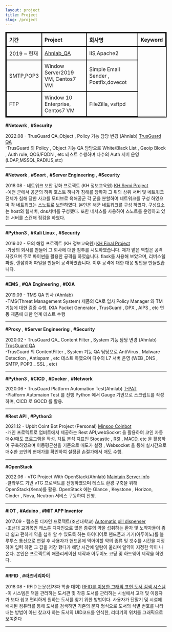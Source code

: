 ```yaml
---
layout: project
title: Project
slug: /project
---
```


<html lang="en">
<head>
<meta charset="UTF-8">
<meta name="viewport" content="width=device-width, initial-scale=1.0">
<title>표 만들기</title>
<style>
    table {
        border-collapse: collapse;
        width: 100%;
        border: 2px solid black; /* 표 전체의 테두리 */
    }
    th, td {
        border: 2px solid black; /* 각 셀의 테두리 */
        padding: 8px;
        text-align: left; /* 셀의 텍스트 우측 정렬 */
    }
</style>
</head>
<table>
  <tr>
    <th>기간</th>
    <th>Project</th>
    <th>회사명</th>
    <th>Keyword</th>
  </tr>
  <tr>
    <td>2019 ~ 현재 </td>
    <td><a href="https://minzlim.github.io/Minsoo_port/2020/02/04/Ahnlab_QA">Ahnlab_QA</a></td>
    <td>IIS,Apache2</td>
  </tr>
  <tr>
    <td>SMTP,POP3</td>
    <td>Window Server2019 VM, Centos7 VM</td>
    <td>Simple Email Sender , Postfix,dovecot</td>
  </tr>
    <tr>
    <td>FTP</td>
    <td>Window 10 Enterprise, Centos7 VM</td>
    <td>FileZilla, vsftpd</td>
  </tr>
</table>
</html>

**#Netowrk** , **#Security**

2022.08 - TrusGuard QA_Object , Policy 기능 담당 변경 (Ahnlab) [TrusGuard QA](https://minzlim.github.io/Minsoo_port/2020/02/04/Ahnlab_QA)
<br />
-TrusGuard 의 Policy , Object 기능 QA 담당으로 White/Black List , Geoip Block , Auth rule, QOS/FQDN , etc 테스트 수행하며 다수의 Auth 서버 운영(LDAP,MSSQL,RADIUS,etc)
<br />

------

**#Network** , **#Snort** , **#Server Engineering** , **#Security**

2018.08 - 네트워크 보안 강화 프로젝트 (KH 정보교육원) [KH Semi Project](https://1drv.ms/b/s!Aj3nsRarR3twnCi8Z0bIwBMkItQ-?e=HZZlin)
<br />
-예전 군에서 공군의 하위 호스트 하나가 침해를 당하자 그 위의 상위 서버 및 네트워크 전체가 침해 당한 사고를 모티브로 육해공군 각 군을 분할하여 네트워크를 구성 하였으며 각 네트워크는 스노트로 보안하였다. 본인은 해군 네트워크를 구성 하였다. 구성요소는 host와 웹서버, dns서버를 구성했다. 또한 네서스를 사용하여 스노트를 운영하고 있는 서버를 스캔해 점검을 하였다.
<br />

------

**#Python3** , **#Kali Linux** , **#Security** 

2019.02 - 모의 해킹 프로젝트 (KH 정보교육원) [KH Final Project](https://1drv.ms/p/s!Aj3nsRarR3twszJHdB4afiQVlDPL?e=dzss7i)
<br />
-가상의 회사를 만들어 그 회사에 대한 침투를 시도하였습니다. 제가 맡은 역할은 공격자였으며 주로 파이썬을 활용한 공격을 하였습니다. flask를 사용해 보았으며, 리버스쉘 파일, 랜섬웨어 파일을 만들어 공격하였습니다. 이후 공격에 대한 대응 방안을 만들었습니다. 
<br />

------

**#EMS** , **#QA Engineering** , **#IXIA**

2019.09 - TMS QA 입사 (Ahnlab)
<br />
-TMS(Threat Management System) 제품의 QA로 입사 Policy Manager 와 TM 기능에 대한 검증 수행. IXIA Packet Generator , TrusGuard , DPX , AIPS , etc 연동 제품에 대한 연계 테스트 수행
<br />

------

**#Proxy** , **#Server Engineering** , **#Security** 

2020.02 - TrusGuard QA_ Content Filter , System 기능 담당 변경 (Ahnlab) [TrusGuard QA](https://minzlim.github.io/Minsoo_port/2020/02/04/Ahnlab_QA)
<br />
-TrusGuard 의 ContentFilter , System 기능 QA 담당으로 AntiVirus , Malware Detection , Antispam , etc 테스트 하였으며 다수의 L7 서버 운영 (WEB ,DNS , SMTP, POP3 _ SSL , etc)
<br />

------

**#Python3** , **#CICD** , **#Docker** , **#Network**

2020.06 - TrusGuard Platform Automation Test(Ahnlab) [T-PAT](https://minzlim.github.io/Minsoo_port/2020/06/01/TrusGuard_Platform_Automation_Test)
<br />
-Platform Automaion Test 를 진행 Python 에서 Gauge 기반으로 스크립트를 작성하며, CICD 로 GOCD 를 활용. 
<br />

------

**#Rest API** , **#Python3**

2021.12 - Upbit Coint Bot Project (Personal) [Minsoo Coinbot](https://github.com/MinZLIM/minsoo_coinbot)
<br />
-개인 프로텍트로 업비트에서 제공하는 Rest API,webSocket 을 활용하여 코인 자동 매수/매도 프로그램을 작성. 차트 분석 지표인 Stocastic , RSI , MACD, etc 을 활용하여 구축하였으며 이동평균선을 기준으로 매도가 설정 , Websocket 을 통해 실시간으로 매수한 코인의 현재가를 확인하여 설정된 손절가에서 매도 수행. 
<br />

------

**#OpenStack** 

2022.06 - vTG Project With OpenStack(Ahnlab) [Maintain Server info](https://minzlim.github.io/Minsoo_port/2020/02/02/Maintain_Server)
<br />
-클라우드 기반 vTG 프로젝트를 진행하였으며 테스트 환경 구축을 위해 OpenStack(Xena)를 활용. OpenStack 에는 Glance , Keystone , Horizon, Cinder , Nova, Neutron 서비스 구동하여 진행.
<br />

------

**#IOT** , **#Aduino** , **#MIT APP Inventor** 

2017.09 - 캡스톤 디자인 프로젝트(조선대학교) [Automatic pill dispenser](https://1drv.ms/p/s!Aj3nsRarR3twh26VWGmkwj183af6?e=JiV6sC)
<br />
-조선대 교과목인 캐스톤 디자인으로 많은 종류의 약을 섭취하는 환자 및 노약자들이 좀 더 쉽고 편하게 약을 섭취 할 수 있도록 하는 아이디어로 핸드폰과 기기(아두이노)를 블루투스 통신으로 연결 후 사용자가 핸드폰에 먹어야할 약의 종류 및 갯수를 시간을 지정하여 입력 하면 그 값을 저장 했다가 해당 시간에 알람이 울리며 알약이 지정한 약이 나온다. 본인은 프로젝트의 애플리케이션 제작과 아두이노 코딩 및 하드웨어 제작을 하였다.
<br />

------

**#RFID** , **#라즈베리파이**

2018.08 - RFID 논문(전자파 학술 대회) [RFID를 이용한 그래픽 표현 도서 검색 시스템](https://1drv.ms/p/s!Aj3nsRarR3tw011hJZ8Id88aUCv4?e=aV7wND)
<br />
-이 시스템은 책을 관리하는 도서관 및 각종 도서를 관리하는 시설에서 고객 및 이용자가 보다 쉽고 편리하게 원하는 도서를 찾기 위한 방법이다. 사용자가 단말기 및 시설에 배치된 컴퓨터를 통해 도서를 검색하면 기존의 문자 형식으로 도서의 식별 번호를 나타내는 방법이 아닌 찾고자 하는 도서의 UID코드를 인식한, 리더기의 위치를 그래픽으로 보여준다
<br />

------
